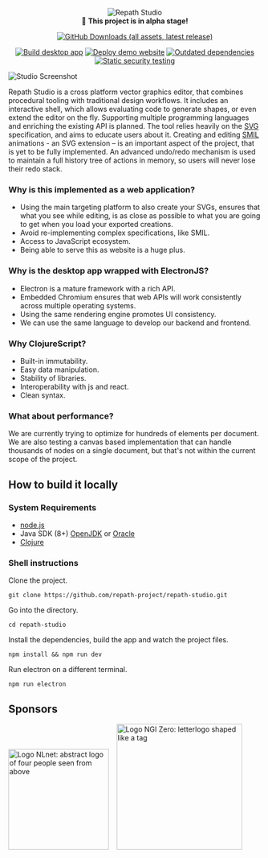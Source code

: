 <div align="center">

![Repath Studio](https://repath.studio/assets/images/banner.png)
<br>
 :construction: **This project is in alpha stage!**

[![GitHub Downloads (all assets, latest release)](https://img.shields.io/github/downloads/repath-project/repath-studio/latest/total?style=for-the-badge)](https://github.com/repath-project/repath-studio/releases/latest/)

[![Build desktop app](https://github.com/repath-project/repath-studio/actions/workflows/studio.yml/badge.svg)](https://github.com/repath-project/repath-studio/actions/workflows/studio.yml)
[![Deploy demo website](https://github.com/repath-project/repath-studio/actions/workflows/demo.yml/badge.svg)](https://github.com/repath-project/repath-studio/actions/workflows/demo.yml)
[![Outdated dependencies](https://github.com/repath-project/repath-studio/actions/workflows/dependencies.yml/badge.svg)](https://github.com/repath-project/repath-studio/actions/workflows/dependencies.yml)
[![Static security testing](https://github.com/repath-project/repath-studio/actions/workflows/clj-holmes.yml/badge.svg)](https://github.com/repath-project/repath-studio/actions/workflows/clj-holmes.yml)

</div>

![Studio Screenshot](https://repath.studio/assets/images/studio.png)

Repath Studio is a cross platform vector graphics editor, that combines procedural tooling with traditional design workflows. It includes an interactive shell, which allows evaluating code to generate shapes, or even extend the editor on the fly. Supporting multiple programming languages and enriching the existing API is planned. The tool relies heavily on the [SVG](https://developer.mozilla.org/en-US/docs/Web/SVG) specification, and aims to educate users about it. Creating and editing [SMIL](https://developer.mozilla.org/en-US/docs/Web/SVG/SVG_animation_with_SMIL) animations - an SVG extension – is an important aspect of the project, that is yet to be fully implemented. An advanced undo/redo mechanism is used to maintain a full history tree of actions in memory, so users will never lose their redo stack.

### Why is this implemented as a web application?

- Using the main targeting platform to also create your SVGs, ensures that what you see while editing, is as close as possible to what you are going to get when you load your exported creations.
- Avoid re-implementing complex specifications, like SMIL.
- Access to JavaScript ecosystem.
- Being able to serve this as website is a huge plus.

### Why is the desktop app wrapped with ElectronJS?

- Electron is a mature framework with a rich API.
- Embedded Chromium ensures that web APIs will work consistently across multiple operating systems.
- Using the same rendering engine promotes UI consistency.
- We can use the same language to develop our backend and frontend.

### Why ClojureScript?

- Built-in immutability.
- Easy data manipulation.
- Stability of libraries.
- Interoperability with js and react.
- Clean syntax.

### What about performance?

We are currently trying to optimize for hundreds of elements per document. We are also testing a canvas based implementation that can handle thousands of nodes on a single document, but that's not within the current scope of the project.

## How to build it locally

### System Requirements
- [node.js](https://nodejs.org/)
- Java SDK (8+) [OpenJDK](https://openjdk.org/) or [Oracle](https://www.oracle.com/java/technologies/downloads/)
- [Clojure](https://clojure.org/guides/install_clojure)

### Shell instructions

Clone the project.
```
git clone https://github.com/repath-project/repath-studio.git
```
Go into the directory.
```
cd repath-studio
```
Install the dependencies, build the app and watch the project files.
```
npm install && npm run dev
```
Run electron on a different terminal.
```
npm run electron
```

## Sponsors


<section data-markdown>
    <div>
        <a href="https://nlnet.nl/project/RepathStudio/"><img src="https://nlnet.nl/logo/banner.svg" alt="Logo NLnet: abstract logo of four people seen from above" width="200px"></a>
        &nbsp;&nbsp;
        <a href="https://nlnet.nl/core"><img src="https://nlnet.nl/image/logos/NGI0Core_tag.svg" alt="Logo NGI Zero: letterlogo shaped like a tag" width="250px"></a>
    </div>
</section>

<!-- sponsors --><!-- sponsors -->

